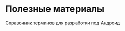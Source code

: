 # Полезные материалы

[Справочник терминов](https://developers-dot-devsite-v2-prod.appspot.com/android/for-all/vocab-words/index_d7a381840d69a6d0a7a0fb08110a27b30a39a7b7ef51c0c58aa8bad77cb884a6.frame) для разработки под Андроид
